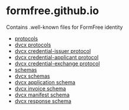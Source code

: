 # formfree.github.io

Contains .well-known files for FormFree identity
- <a href="./.well-known/protocols/">protocols</a>
- <a href="./.well-known/protocols/dvcx/">dvcx protocols</a>
- <a href="./.well-known/protocols/dvcx/credential-issuer.json">dvcx credential-issuer protocol</a>
- <a href="./.well-known/protocols/dvcx/credential-applicant.json">dvcx credential-applicant protocol</a>
- <a href="./.well-known/protocols/dvcx/credential-exchange.json">dvcx credential-exchange protocol</a>
- <a href="./.well-known/schemas/">schemas</a>
- <a href="./.well-known/schemas/dvcx/">dvcx schemas</a>
- <a href="./.well-known/schemas/dvcx/application.json">dvcx application schema</a>
- <a href="./.well-known/schemas/dvcx/invoice.json">dvcx invoice schema</a>
- <a href="./.well-known/schemas/dvcx/manifest.json">dvcx manifest schema</a>
- <a href="./.well-known/schemas/dvcx/response.json">dvcx response schema</a>